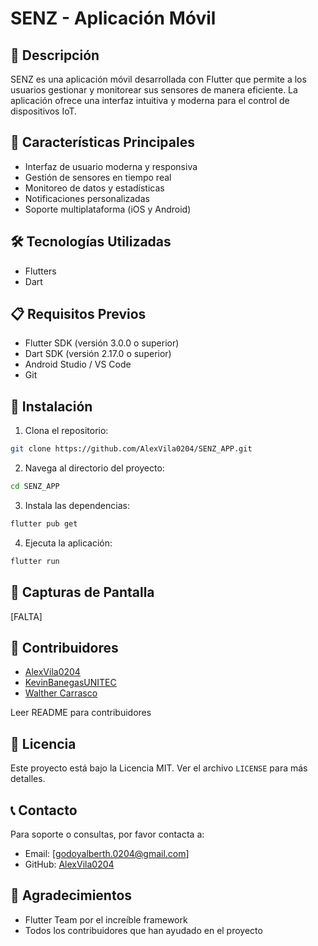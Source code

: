 # SENZ - Aplicación Móvil

## 📱 Descripción
SENZ es una aplicación móvil desarrollada con Flutter que permite a los usuarios gestionar y monitorear sus sensores de manera eficiente. La aplicación ofrece una interfaz intuitiva y moderna para el control de dispositivos IoT.

## 🚀 Características Principales
- Interfaz de usuario moderna y responsiva
- Gestión de sensores en tiempo real
- Monitoreo de datos y estadísticas
- Notificaciones personalizadas
- Soporte multiplataforma (iOS y Android)

## 🛠️ Tecnologías Utilizadas
- Flutters
- Dart

## 📋 Requisitos Previos
- Flutter SDK (versión 3.0.0 o superior)
- Dart SDK (versión 2.17.0 o superior)
- Android Studio / VS Code
- Git

## 🔧 Instalación
1. Clona el repositorio:
```bash
git clone https://github.com/AlexVila0204/SENZ_APP.git
```

2. Navega al directorio del proyecto:
```bash
cd SENZ_APP
```

3. Instala las dependencias:
```bash
flutter pub get
```

4. Ejecuta la aplicación:
```bash
flutter run
```

## 📱 Capturas de Pantalla
[FALTA]

## 👥 Contribuidores
- [AlexVila0204](https://github.com/AlexVila0204)
- [KevinBanegasUNITEC](https://github.com/KevinBanegasUNITEC)
- [Walther Carrasco](https://github.com/walthercarrasco)

Leer README para contribuidores

## 📄 Licencia
Este proyecto está bajo la Licencia MIT. Ver el archivo `LICENSE` para más detalles.

## 📞 Contacto
Para soporte o consultas, por favor contacta a:
- Email: [godoyalberth.0204@gmail.com]
- GitHub: [AlexVila0204](https://github.com/AlexVila0204)

## 🙏 Agradecimientos
- Flutter Team por el increíble framework
- Todos los contribuidores que han ayudado en el proyecto
